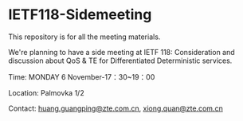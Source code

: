 # IETF118-Sidemeeting
This repository is for all the meeting materials.

We're planning to have a side meeting at IETF 118: Consideration and discussion about QoS & TE for Differentiated Deterministic services.

Time: MONDAY 6 November-17：30~19：00

Location: Palmovka 1/2

Contact: huang.guangping@zte.com.cn, xiong.quan@zte.com.cn
